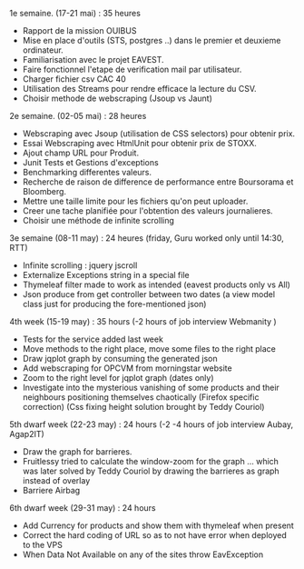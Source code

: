 1e semaine. (17-21 mai) : 35 heures

* Rapport de la mission OUIBUS
* Mise en place d'outils (STS, postgres ..) dans le premier et deuxieme ordinateur.
* Familiarisation avec le projet EAVEST.
* Faire fonctionnel l'etape de verification mail par utilisateur.
* Charger fichier csv CAC 40
* Utilisation des Streams pour rendre efficace la lecture du CSV.
* Choisir methode de webscraping (Jsoup vs Jaunt)


2e semaine. (02-05 mai) : 28 heures
* Webscraping avec Jsoup (utilisation de CSS selectors) pour obtenir prix.
* Essai Webscraping avec HtmlUnit pour obtenir prix de STOXX.
* Ajout champ URL pour Produit.
* Junit Tests et Gestions d'exceptions
* Benchmarking differentes valeurs.
* Recherche de raison de difference de performance entre Boursorama et Bloomberg.
* Mettre une taille limite pour les fichiers qu'on peut uploader.
* Creer une tache planifiée pour l'obtention des valeurs journalieres.
* Choisir une méthode de infinite scrolling

3e semaine (08-11 may) : 24 heures 
(friday, Guru worked only until 14:30, RTT)

* Infinite scrolling : jquery jscroll
* Externalize Exceptions string in a special file
* Thymeleaf filter made to work as intended (eavest products only vs All)
* Json produce from get controller between two dates
(a view model class just for producing the fore-mentioned json)

4th week (15-19 may) : 35 hours (-2 hours of job interview Webmanity )
* Tests for the service added last week
* Move methods to the right place, move some files to the right place
* Draw jqplot graph by consuming the generated json
* Add webscraping for OPCVM from morningstar website
* Zoom to the right level for jqplot graph (dates only)
* Investigate into the mysterious vanishing of some products and their neighbours positioning themselves chaotically
(Firefox specific correction)
(Css fixing height solution brought by Teddy Couriol)

5th dwarf week (22-23 may) : 24 hours (-2 -4 hours of job interview Aubay, Agap2IT)
* Draw the graph for barrieres.
* Fruitlessy tried to calculate the window-zoom for the graph ... which was later solved by Teddy Couriol by drawing the barrieres as graph instead of overlay
* Barriere Airbag

6th dwarf week (29-31 may) : 24 hours
* Add Currency for products and show them with thymeleaf when present
* Correct the hard coding of URL so as to not have error when deployed to the VPS
* When Data Not Available on any of the sites throw EavException
